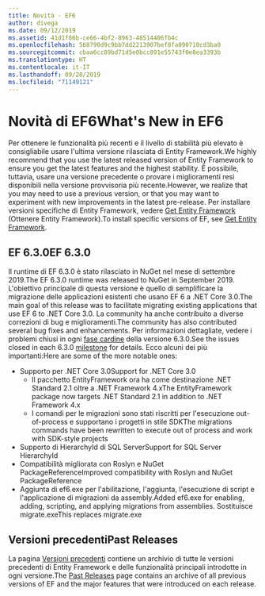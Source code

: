 ```yaml
---
title: Novità - EF6
author: divega
ms.date: 09/12/2019
ms.assetid: 41d1f86b-ce66-4bf2-8963-48514406fb4c
ms.openlocfilehash: 568790d9c9bb7dd2213907bef8fa090710cd3ba0
ms.sourcegitcommit: cbaa6cc89bd71d5e0bcc891e55743f0e8ea3393b
ms.translationtype: HT
ms.contentlocale: it-IT
ms.lasthandoff: 09/20/2019
ms.locfileid: "71149121"
---
```

# <a name="whats-new-in-ef6"></a><span data-ttu-id="b7700-102">Novità di EF6</span><span class="sxs-lookup"><span data-stu-id="b7700-102">What's New in EF6</span></span>

<span data-ttu-id="b7700-103">Per ottenere le funzionalità più recenti e il livello di stabilità più elevato è consigliabile usare l'ultima versione rilasciata di Entity Framework.</span><span class="sxs-lookup"><span data-stu-id="b7700-103">We highly recommend that you use the latest released version of Entity Framework to ensure you get the latest features and the highest stability.</span></span>
<span data-ttu-id="b7700-104">È possibile, tuttavia, usare una versione precedente o provare i miglioramenti resi disponibili nella versione provvisoria più recente.</span><span class="sxs-lookup"><span data-stu-id="b7700-104">However, we realize that you may need to use a previous version, or that you may want to experiment with new improvements in the latest pre-release.</span></span>
<span data-ttu-id="b7700-105">Per installare versioni specifiche di Entity Framework, vedere [Get Entity Framework](~/ef6/fundamentals/install.md) (Ottenere Entity Framework).</span><span class="sxs-lookup"><span data-stu-id="b7700-105">To install specific versions of EF, see [Get Entity Framework](~/ef6/fundamentals/install.md).</span></span>

## <a name="ef-630"></a><span data-ttu-id="b7700-106">EF 6.3.0</span><span class="sxs-lookup"><span data-stu-id="b7700-106">EF 6.3.0</span></span>

<span data-ttu-id="b7700-107">Il runtime di EF 6.3.0 è stato rilasciato in NuGet nel mese di settembre 2019.</span><span class="sxs-lookup"><span data-stu-id="b7700-107">The EF 6.3.0 runtime was released to NuGet in September 2019.</span></span> <span data-ttu-id="b7700-108">L'obiettivo principale di questa versione è quello di semplificare la migrazione delle applicazioni esistenti che usano EF 6 a .NET Core 3.0.</span><span class="sxs-lookup"><span data-stu-id="b7700-108">The main goal of this release was to facilitate migrating existing applications that use EF 6 to .NET Core 3.0.</span></span> <span data-ttu-id="b7700-109">La community ha anche contribuito a diverse correzioni di bug e miglioramenti.</span><span class="sxs-lookup"><span data-stu-id="b7700-109">The community has also contributed several bug fixes and enhancements.</span></span> <span data-ttu-id="b7700-110">Per informazioni dettagliate, vedere i problemi chiusi in ogni [fase cardine](https://github.com/aspnet/EntityFramework6/milestones?state=closed) della versione 6.3.0.</span><span class="sxs-lookup"><span data-stu-id="b7700-110">See the issues closed in each 6.3.0 [milestone](https://github.com/aspnet/EntityFramework6/milestones?state=closed) for details.</span></span> <span data-ttu-id="b7700-111">Ecco alcuni dei più importanti:</span><span class="sxs-lookup"><span data-stu-id="b7700-111">Here are some of the more notable ones:</span></span>

- <span data-ttu-id="b7700-112">Supporto per .NET Core 3.0</span><span class="sxs-lookup"><span data-stu-id="b7700-112">Support for .NET Core 3.0</span></span>
  - <span data-ttu-id="b7700-113">Il pacchetto EntityFramework ora ha come destinazione .NET Standard 2.1 oltre a .NET Framework 4.x</span><span class="sxs-lookup"><span data-stu-id="b7700-113">The EntityFramework package now targets .NET Standard 2.1 in addition to .NET Framework 4.x</span></span>
  - <span data-ttu-id="b7700-114">I comandi per le migrazioni sono stati riscritti per l'esecuzione out-of-process e supportano i progetti in stile SDK</span><span class="sxs-lookup"><span data-stu-id="b7700-114">The migrations commands have been rewritten to execute out of process and work with SDK-style projects</span></span>
- <span data-ttu-id="b7700-115">Supporto di HierarchyId di SQL Server</span><span class="sxs-lookup"><span data-stu-id="b7700-115">Support for SQL Server HierarchyId</span></span>
- <span data-ttu-id="b7700-116">Compatibilità migliorata con Roslyn e NuGet PackageReference</span><span class="sxs-lookup"><span data-stu-id="b7700-116">Improved compatibility with Roslyn and NuGet PackageReference</span></span>
- <span data-ttu-id="b7700-117">Aggiunta di ef6.exe per l'abilitazione, l'aggiunta, l'esecuzione di script e l'applicazione di migrazioni da assembly.</span><span class="sxs-lookup"><span data-stu-id="b7700-117">Added ef6.exe for enabling, adding, scripting, and applying migrations from assemblies.</span></span> <span data-ttu-id="b7700-118">Sostituisce migrate.exe</span><span class="sxs-lookup"><span data-stu-id="b7700-118">This replaces migrate.exe</span></span>

## <a name="past-releases"></a><span data-ttu-id="b7700-119">Versioni precedenti</span><span class="sxs-lookup"><span data-stu-id="b7700-119">Past Releases</span></span>

<span data-ttu-id="b7700-120">La pagina [Versioni precedenti](past-releases.md) contiene un archivio di tutte le versioni precedenti di Entity Framework e delle funzionalità principali introdotte in ogni versione.</span><span class="sxs-lookup"><span data-stu-id="b7700-120">The [Past Releases](past-releases.md) page contains an archive of all previous versions of EF and the major features that were introduced on each release.</span></span>
